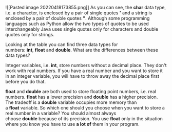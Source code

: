 ![[Pasted image 20220418173855.png]]
As you can see, the **char** data type, i.e. a character, is enclosed by a pair of single quotes **'** and a string is enclosed by a pair of double quotes **"**. Although some programming languages such as Python allow the two types of quotes to be used interchangeably Java uses single quotes only for characters and double quotes only for strings.

Looking at the table you can find three data types for numbers: **int**, **float** and **double**. What are the differences between these data types?

Integer variables, i.e. **int**, store numbers without a decimal place. They don't work with real numbers. If you have a real number and you want to store it in an integer variable, you will have to throw away the decimal place first before you do that.

**float** and **double** are both used to store floating point numbers, i.e. real numbers. **float** has a lower precision and **double** has a higher precision. The tradeoff is a **double** variable occupies more memory than a **float** variable. So which one should you choose when you want to store a real number in a variable? You should almost always choose **double** because of its precision. You use **float** only in the situation where you know you have to use **a lot of** them in your program.